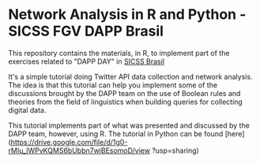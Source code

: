 # Network Analysis in R and Python -  SICSS FGV DAPP Brasil

This repository contains the materials, in R, to implement part of the exercises related to "DAPP DAY" in [SICSS Brasil](https://sicss.io/2021/fgv-dapp-brazil/)

It's a simple tutorial doing Twitter API data collection and network analysis. The idea is that this tutorial can help you implement some of the discussions brought by the DAPP team on the use of Boolean rules and theories from the field of linguistics when building queries for collecting digital data.

This tutorial implements part of what was presented and discussed by the DAPP team, however, using R. The tutorial in Python can be found [here](https://drive.google.com/file/d/1g0-rMIu_lWPvKQMS6bUbbn7wjBEsomoD/view ?usp=sharing)
